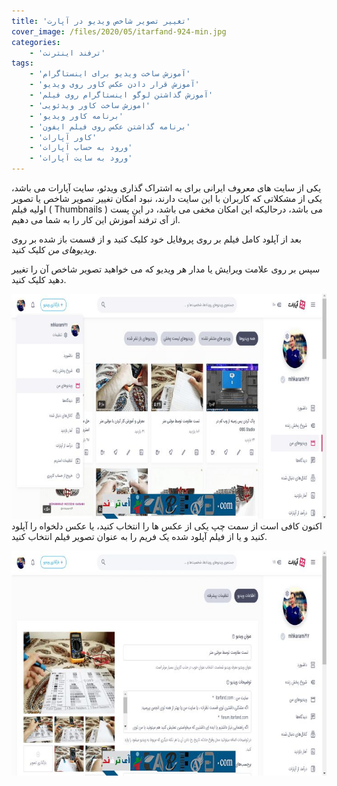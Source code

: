```yaml
---
title: 'تغییر تصویر شاخص ویدیو در آپارت'
cover_image: /files/2020/05/itarfand-924-min.jpg
categories:
    - 'ترفند اینترنت'
tags:
    - 'آموزش ساخت ویدیو برای اینستاگرام'
    - 'آموزش قرار دادن عکس کاور روی ویدیو'
    - 'آموزش گذاشتن لوگو اینستاگرام روی فیلم'
    - 'اموزش ساخت کاور ویدئویی'
    - 'برنامه کاور ویدیو'
    - 'برنامه گذاشتن عکس روی فیلم ایفون'
    - 'کاور آپارات'
    - 'ورود به حساب آپارات'
    - 'ورود به سایت آپارات'
---
```


یکی از سایت های معروف ایرانی برای به اشتراک گذاری ویدئو، سایت آپارات می باشد، یکی از مشکلاتی که کاربران با این سایت دارند، نبود امکان تغییر تصویر شاخص یا تصویر اولیه فیلم ( Thumbnails ) می باشد، درحالیکه این امکان مخفی می باشد، در این پست از آی ترفند آموزش این کار را به شما می دهیم.

بعد از آپلود کامل فیلم بر روی پروفایل خود کلیک کنید و از قسمت باز شده بر روی *ویدیوهای من* کلیک کنید.

سپس بر روی علامت ویرایش یا مدار هر ویدیو که می خواهید تصویر شاخص آن را تغییر دهید کلیک کنید.

![mhkarami97](/files/2020/05/itarfand-923-min-1.jpg)  
اکنون کافی است از سمت چپ یکی از عکس ها را انتخاب کنید، یا عکس دلخواه را آپلود کنید و یا از فیلم آپلود شده یک فریم را به عنوان تصویر فیلم انتخاب کنید.

![mhkarami97](/files/2020/05/itarfand-922-min-1.jpg)  

